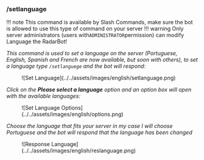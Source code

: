 ### /setlanguage


!!! note
    This command is available by Slash Commands, make sure the bot is allowed to use this type of command on your server
!!! warning
    Only server administrators (users with`ADMINISTRATOR`permission) can modify Language the RadarBot!


*This command is used to set a language on the server (Portuguese, English, Spanish and French are now available, but soon with others), to set a language type ``/setlanguege`` and the bot will respond:*
<figure markdown>
![Set Language](../../assets/images/english/setlanguage.png)
</figure>

*Click on the **Please select a language** option and an option box will open with the available languages:*
<figure markdown>
![Set Language Options](../../assets/images/english/options.png)
</figure>

*Choose the language that fits your server in my case I will choose Portuguese and the bot will respond that the language has been changed*
<figure markdown>
![Response Language](../../assets/images/english/reslanguage.png)
</figure>